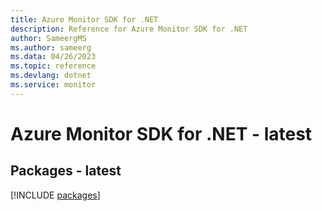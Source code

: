 ```yaml
---
title: Azure Monitor SDK for .NET
description: Reference for Azure Monitor SDK for .NET
author: SameergMS
ms.author: sameerg
ms.data: 04/26/2023
ms.topic: reference
ms.devlang: dotnet
ms.service: monitor
---
```

# Azure Monitor SDK for .NET - latest
## Packages - latest
[!INCLUDE [packages](monitor-index.md)]